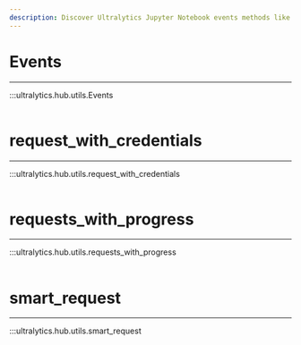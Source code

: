 ```yaml
---
description: Discover Ultralytics Jupyter Notebook events methods like `request_with_credentials` and `smart_request` to monitor and manage your projects.
---
```


# Events
---
:::ultralytics.hub.utils.Events
<br><br>

# request_with_credentials
---
:::ultralytics.hub.utils.request_with_credentials
<br><br>

# requests_with_progress
---
:::ultralytics.hub.utils.requests_with_progress
<br><br>

# smart_request
---
:::ultralytics.hub.utils.smart_request
<br><br>